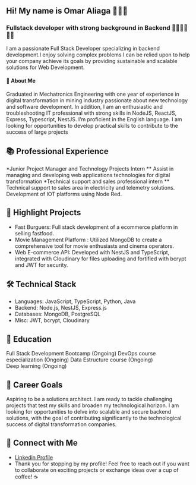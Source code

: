 ## Hi! My name is Omar Aliaga 🤖🤖🤖

<!--
**Omarbit26/Omarbit26** is a ✨ _special_ ✨ repository because its `README.md` (this file) appears on your GitHub profile.

Here are some ideas to get you started:

- 🔭 I’m currently working on ...
- 🌱 I’m currently learning ...
- 👯 I’m looking to collaborate on ...
- 🤔 I’m looking for help with ...
- 💬 Ask me about ...
- 📫 How to reach me: ...
- 😄 Pronouns: ...
- ⚡ Fun fact: ...
-->

### Fullstack developer with strong background in Backend 👨‍💻👨‍💻👨‍💻
I am a passionate Full Stack Developer specializing in backend development.I enjoy solving complex problems  I can be relied upon to help your company achieve its goals by providing sustainable and scalable solutions for Web Development. 

#### 🚀 About Me
Graduated in Mechatronics Engineering with one year of experience in digital transformation in mining industry
passionate about new technology and software development. In addition, I am an enthusiastic and troubleshooting
IT professional with strong skills in NodeJS, ReactJS, Express, Typescript, NestJS. I’m proficient in the English language. I am looking for opportunities to
develop practical skills to contribute to the success of large projects

## 📚 Professional Experience
*Junior Project Manager and Technology Projects Intern
  ** Assist in managing and developing web applications technologies for digital transformation
*Technical support and sales professional intern
  ** Technical support to sales area in electricity and telemetry solutions. Development of IOT platforms using Node Red.

## 🌟 Highlight Projects

* Fast Burguers: Full stack development of a ecommerce platform in selling fastfood. 
* Movie Management Platform : Utilized MongoDB to create a comprehensive tool for movie enthusiasts and cinema operators.
* Web E-commerce API: Developed with NestJS and TypeScript, integrated with Cloudinary for files uploading and fortified with bcrypt and JWT for security.

## 🛠️ Technical Stack
* Languages: JavaScript, TypeScript, Python, Java
* Backend: Node.js, NestJS, Express.js
* Databases: MongoDB, PostgreSQL
* Misc: JWT, bcrypt, Cloudinary

## 📖 Education
Full Stack Development Bootcamp (Ongoing)
DevOps course especialization (Ongoing)
Data Estructure course (Ongoing)  
Deep learning (Ongoing)

## 🎯 Career Goals 
Aspiring to be a solutions architect. I am ready to tackle challenging projects that test my skills and broaden my technological horizon. I am looking for opportunities to delve into scalable and secure backend solutions, with the goal of contributing significantly to the technological success of digital transformation companies. 

## 🤝 Connect with Me
* [Linkedin Profile](https://www.linkedin.com/in/jose-aliaga-092428315/)
* Thank you for stopping by my profile! Feel free to reach out if you want to collaborate on exciting projects or exchange ideas over a cup of coffee! ☕
